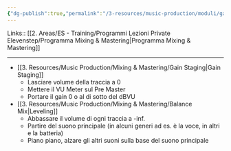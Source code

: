 ```yaml
---
{"dg-publish":true,"permalink":"/3-resources/music-production/moduli/gain-staging-and-leveling-modulo/"}
---
```


Links:: [[2. Areas/ES - Training/Programmi Lezioni Private Elevenstep/Programma Mixing & Mastering\|Programma Mixing & Mastering]]

---

- [[3. Resources/Music Production/Mixing & Mastering/Gain Staging\|Gain Staging]]
	- Lasciare volume della traccia a 0
	- Mettere il VU Meter sul Pre Master
	- Portare il gain 0 o al di sotto del dBVU
- [[3. Resources/Music Production/Mixing & Mastering/Balance Mix\|Leveling]]
	- Abbassare il volume di ogni traccia a -inf.
	- Partire del suono principale (in alcuni generi ad es. è la voce, in altri e la batteria)
	- Piano piano, alzare gli altri suoni sulla base del suono principale
